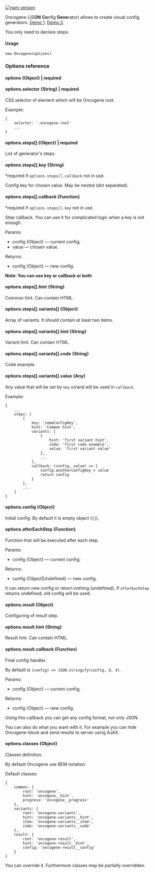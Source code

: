 [![npm version](https://badge.fury.io/js/oncogene.svg)](https://badge.fury.io/js/oncogene)

Oncogene (JS**ON** **Co**nfig **Gene**rator) allows to create visual config generators.
[Demo 1](https://gwer.github.io/oncogene/examples/demo.html).
[Demo 2](https://gwer.github.io/oncogene/examples/stylelint.html).

You only need to declare steps.

#### Usage
```
new Oncogene(options)
```
### Options reference
#### options {Object} | required

#### options.selector {String} | required
CSS selector of element which will be Oncogene root.

Example:
```
{
    selector: '.oncogene-root'
    ...
}
```

#### options.steps[] {Object} | required
List of generator's steps

#### options.steps[].key {String}
*required if `options.steps[].callback` not in use. 

Config key for chosen value. May be nested (dot separated).

#### options.steps[].callback {Function}
*required if `options.steps[].key` not in use.

Step callback. You can use it for complicated logic when a key is not enough.

Params:
* config {Object} — current config;
* value — chosen value.

Returns:
* config {Object} — new config.

**Note: You can use key or callback or both**

#### options.steps[].hint {String}
Common hint. Can contain HTML.

#### options.steps[].variants[] {Object}
Array of variants. It should contain at least two items.

#### options.steps[].variants[].hint {String}
Variant hint. Can contain HTML.

#### options.steps[].variants[].code {String}
Code example.

#### options.steps[].variants[].value {Any}
Any value that will be set by `key` or/and will be used in `callback`.

Example:
```
{
    ...
    steps: [
        {
            key: 'someConfigKey',
            hint: 'Common hint',
            variants: [
                {
                    hint: 'first variant hint',
                    code: 'first code example',
                    value: 'first variant value'
                },
                ...
            ],
            callback: (config, value) => {
                config.anotherConfigKey = value
                return config
            }
        },
        ...
    ]
}
```

#### options.config {Object}
Initial config. By default it is empty object (`{}`).

#### options.afterEachStep {Function}
Function that will be executed after each step.

Params:
* config {Object} — current config;

Returns:
* config {Object|Undefined} — new config.

It can return new config or return nothing (undefined). If `afterEachStep` returns undefined, old config will be used.

#### options.result {Object}
Configuring of result step.

#### options.result.hint {String}
Result hint. Can contain HTML.

#### options.result.callback {Function}
Final config handler.

By default is `(config) => JSON.stringify(config, 0, 4)`.

Params:
* config {Object} — current config;

Returns:
* config {Object} — new config.

Using this callback you can get any config format, not only JSON.

You can also do what you want with it. For example you can hide Oncogene-block and send results to server using AJAX.

#### options.classes {Object}
Classes definition.

By default Oncogene use BEM notation.

Default classes:
```
{
    common: {
        root: 'oncogene',
        hint: 'oncogene__hint',
        progress: 'oncogene__progress'
    },
    variants: {
        root: 'oncogene-variants',
        hint: 'oncogene-variants__hint',
        item: 'oncogene-variants__item',
        code: 'oncogene-variants__code'
    },
    result: {
        root: 'oncogene-result',
        hint: 'oncogene-result__hint',
        config: 'oncogene-result__config'
    }
}
```

You can override it. Furthermore classes may be partially overridden.
